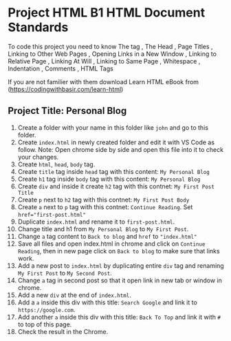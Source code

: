 # Project HTML B1 HTML Document Standards

To code this project you need to know The <html> tag
, The Head
, Page Titles
, Linking to Other Web Pages
, Opening Links in a New Window
, Linking to Relative Page
, Linking At Will
, Linking to Same Page
, Whitespace
, Indentation
, Comments
, HTML Tags

If you are not familier with them download Learn HTML eBook from (https://codingwithbasir.com/learn-html)

## Project Title: Personal Blog

1. Create a folder with your name in this folder like `john` and go to this folder.
2. Create `index.html` in newly created folder and edit it with VS Code as follow.
   Note: Open chrome side by side and open this file into it to check your changes.
3. Create `html`, `head`, `body` tag.
4. Create `title` tag inside `head` tag with this content: `My Personal Blog`
5. Create `h1` tag inside `body` tag with this content: `My Personal Blog`
6. Create `div` and inside it create `h2` tag with this contnet: `My First Post Title`
7. Create `p` next to `h2` tag with this contnet: `My First Post Body`
8. Create `a` next to `p` tag with this contnet: `Continue Reading`. Set `href="first-post.html"`
9. Duplicate `index.html` and rename it to `first-post.html`.
10. Change title and h1 from `My Personal Blog` to `My First Post`.
11. Change `a` tag content to `Back to blog` and `href` to `"index.html"`
12. Save all files and open index.html in chrome and click on `Continue Reading`, then in new page click on `Back to blog` to make sure that links work.
13. Add a new post to `index.html` by duplicating entire `div` tag and renaming `My First Post` to `My Second Post`.
14. Change `a` tag in second post so that it open link in new tab or window in chrome.
15. Add a new `div` at the end of `index.html`.
16. Add a `a` inside this div with this title: `Search Google` and link it to `https://google.com`.
17. Add another `a` inside this div with this title: `Back To Top` and link it with `#` to top of this page.
18. Check the result in the Chrome.
